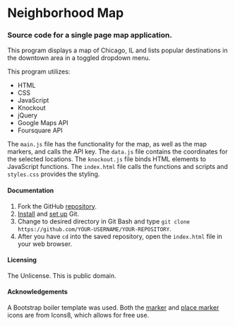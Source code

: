 # Neighborhood Map

### Source code for a single page map application.
This program displays a map of Chicago, IL and lists popular destinations in the downtown area in a toggled dropdown menu.

This program utilizes:
* HTML
* CSS
* JavaScript
* Knockout
* jQuery
* Google Maps API
* Foursquare API

The `main.js` file has the functionality for the map, as well as the map markers, and calls the API key. The `data.js` file contains the coordinates for the selected locations. The `knockout.js` file binds HTML elements to JavaScript functions. The `index.html` file calls the functions and scripts and `styles.css` provides the styling.

#### Documentation
1. Fork the GitHub [repository](https://github.com/mejeter/neighborhood-map.git).
2. [Install](https://git-scm.com/downloads) and [set up](https://git-scm.com/book/en/v2/Getting-Started-First-Time-Git-Setup) Git.
3. Change to desired directory in Git Bash and type `git clone https://github.com/YOUR-USERNAME/YOUR-REPOSITORY`.
4. After you have `cd` into the saved repository, open the `index.html` file in your web browser.

#### Licensing
The Unlicense. This is public domain.

#### Acknowledgements
A Bootstrap boiler template was used.
Both the [marker](https://icons8.com/icon/13800/marker) and [place marker](https://icons8.com/icon/13778/place-marker) icons are from Icons8, which allows for free use.
